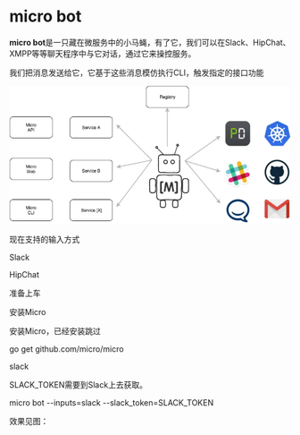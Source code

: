 # micro bot

**micro bot**是一只藏在微服务中的小马蝇，有了它，我们可以在Slack、HipChat、XMPP等等聊天程序中与它对话，通过它来操控服务。

我们把消息发送给它，它基于这些消息模仿执行CLI，触发指定的接口功能

![](/assets/impor2t.png)

现在支持的输入方式

Slack

HipChat

准备上车

安装Micro

安装Micro，已经安装跳过



go get github.com/micro/micro



slack

SLACK\_TOKEN需要到Slack上去获取。



micro bot --inputs=slack --slack\_token=SLACK\_TOKEN



效果见图：





